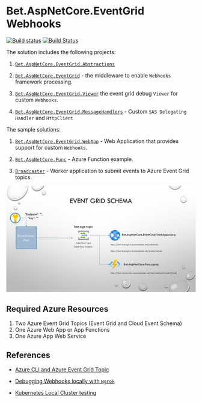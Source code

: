 # Bet.AspNetCore.EventGrid Webhooks

[![Build status](https://ci.appveyor.com/api/projects/status/ldg53oxk7nrmroo1/branch/master?svg=true)](https://ci.appveyor.com/project/kdcllc/bet-aspnetcore-eventgrid/branch/master)
[![Build Status](https://kdcllc.visualstudio.com/Bet/_apis/build/status/kdcllc.Bet.AspNetCore.EventGrid?branchName=master)](https://kdcllc.visualstudio.com/Bet/_build/latest?definitionId=32&branchName=master)

The solution includes the following projects:

1. [`Bet.AspNetCore.EventGrid.Abstractions`](./src/Bet.AspNetCore.EventGrid.Abstractions/README.md)

2. [`Bet.AspNetCore.EventGrid`](./src/Bet.AspNetCore.EventGrid/README.md) - the middleware to enable `Webhooks` framework processing.

3. [`Bet.AspNetCore.EventGrid.Viewer`](./src/Bet.AspNetCore.EventGrid.Viewer/README.md) the event grid debug `Viewer` for custom `Webhooks`.

4. [`Bet.AspNetCore.EventGrid.MessageHandlers`](./src/Bet.AspNetCore.EventGrid.MessageHandlers/README.md) - Custom `SAS Delegating Handler` and `HttpClient`

The sample solutions:

1. [`Bet.AspNetCore.EventGrid.WebApp`](./src/Bet.AspNetCore.EventGrid.WebApp/README.md) - Web Application that provides support for custom `Webhooks`.

2. [`Bet.AspNetCore.Func`](./src/Bet.AspNetCore.EventGrid.WebApp/README.md) - Azure Function example.

3. [`Broadcaster`](./src/Broadcaster/README.md) - Worker application to submit events to Azure Event Grid topics.

![event grid schema](./img/eventgrid-schema.jpg)

## Required Azure Resources

1. Two Azure Event Grid Topics (Event Grid and Cloud Event Schema)
2. One Azure Web App or App Functions
3. One Azure App Web Service

## References

- [Azure CLI and Azure Event Grid Topic](./docs/azure-event-grid.md)

- [Debugging Webhooks locally with `Ngrok`](./docs/ngrok-debug-locally.md)

- [Kubernetes Local Cluster testing](./k8s/REAMDE.md)
